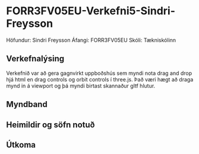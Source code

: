 # FORR3FV05EU-Verkefni5-Sindri-Freysson
Höfundur: Sindri Freysson
Áfangi: FORR3FV05EU
Skóli: Tækniskólinn
## Verkefnalýsing
Verkefnið var að gera gagnvirkt uppboðshús sem myndi nota drag and drop hjá html en drag controls og orbit controls í three.js. Það væri hægt að draga mynd in á viewport og þá myndi birtast skannaður gltf hlutur.
## Myndband
## Heimildir og söfn notuð
## Útkoma

